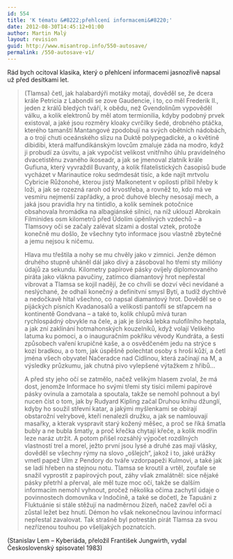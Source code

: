 ```yaml
---
id: 554
title: 'K tématu &#8222;přehlcení informacemi&#8220;'
date: 2012-08-30T14:45:12+01:00
author: Martin Malý
layout: revision
guid: http://www.misantrop.info/550-autosave/
permalink: /550-autosave-v1/
---
```

Rád bych ocitoval klasika, který o přehlcení informacemi jasnozřivě napsal už před desítkami let.

<!--more-->

> (Tlamsa) četl, jak halabardýři motáky motají, dověděl se, že dcera krále Petricia z Labondii se zove Gaudencie, i to, co měl Frederik II., jeden z králů bledých tváří, k obědu, než Gvendolinům vypověděl válku, a kolik elektronů by měl atom termionilia, kdyby podobný prvek existoval, a jaké jsou rozměry kloaky cvrčilky šedé, drobného ptáčka, kterého tamanští Mantangové zpodobují na svých obětních nádobách, a o trojí chuti oceánského slizu na Duktě polypegadické, a o květině dibidibi, která malfundikánským lovcům zmaluje záda na modro, když ji probudí za úsvitu, a jak vypočíst velikost vnitřního úhlu pravidelného dvacetistěnu zvaného ikoseadr, a jak se jmenoval zlatník krále Gufiuna, který vyvraždil Buvanty, a kolik filatelistických časopisů bude vycházet v Marinautice roku sedmdesát tisíc, a kde najít mrtvolu Cybricie Růžonohé, kterou jistý Malkonetent v opilosti přibil hřeby k loži, a jak se rozezná raroh od krvostřeba, a rovněž to, kdo má ve vesmíru nejmenší zapřádky, a proč duhové blechy nesosají mech, a jaká jsou pravidla hry na tintidlo, a kolik semínek potočnice obsahovala hromádka na albagiánské silnici, na níž uklouzl Abrokain Filminides osm kilometrů před Údolím úpěnlivých vzdechů &#8211; a Tlamsovy oči se začaly zalévat slzami a dostal vztek, protože konečně mu došlo, že všechny tyto informace jsou vlastně zbytečné a jemu nejsou k ničemu.
> 
> Hlava mu třeštila a nohy se mu chvěly jako v zimnici. Jenže démon druhého stupně uháněl dál jako divý a zásoboval ho třemi sty milióny údajů za sekundu. Kilometry papírové pásky ovíjely diplomovaného piráta jako vlákna pavučiny, zatímco diamantový hrot nepřestal vibrovat a Tlamsa se kojil nadějí, že co chvíli se dozví věci nevídané a neslýchané, že odhalí konečný a definitvní smysl Bytí, a tudíž dychtivě a nedočkavě hltal všechno, co napsal diamantový hrot. Dověděl se o pijáckých písních Kvadanosalů a velikosti pantoflí se střapcem na kontinentě Gondvana &#8211; a také to, kolik chlupů mívá turan rychlospádný obvykle na čele, a jak je široká lebka nulofilního heptala, a jak zní zaklínání hotmahonských kouzelníků, když volají Velikého latuma ku pomoci, a o inauguračním pokřiku vévody Kundráta, a šesti způsobech vaření krupičné kaše, a o osvědčeném jedu na strýce s kozí bradkou, a o tom, jak úspěšně polechtat osoby s hroší kůží, a četl jména všech obyvatel Načeradce nad Cidlinou, která začínají na M, a výsledky průzkumu, jak chutná pivo vylepšené výtažkem z hřibů&#8230;
> 
> A před sty jeho očí se zatmělo, načež velikým hlasem zvolal, že má dost, jenomže Informace ho svými třemi sty tisíci mílemi papírové pásky ovinula a zamotala a spoutala, takže se nemohl pohnout a byl nucen číst o tom, jak by Rudyard Kipling začal Druhou knihu džunglí, kdyby ho soužil střevní katar, a jakými myšlenkami se obírají obstarožní velrybové, kteří nenalezli družku, a jak se namlouvají masařky, a kterak vyspravit starý kožený měšec, a proč se říká šmatla bubly a ne bubla šmatly, a proč křečka chytají křeče, a kolik modřin leze naráz utržit. A potom přišel rozsáhlý výpočet rozdílných vlastností trel a morel, ježto první jsou lysé a druhé zas mají vlásky, dověděl se všechny rýmy na slovo „ošlejch“, jakož i to, jaké urážky vmetl papež Ulm z Pendory do tváře vzdorpapeži Kulmovi, a také jak se ladí hřeben na stejnou notu. Tlamsa se kroutil a vrtěl, zoufale se snažil vyprostit z papírových pout, záhy však zmalátněl: sice nějaké pásky přetrhl a přerval, ale měl tuze moc očí, takže se dalším informacím nemohl vyhnout, pročež několika očima zachytil údaje o povinnostech domovníka v Indočíně, a také se dočetl, že Tapuáni z Fluktuánie si stále stěžují na nadměrnou žízeň, načež zavřel oči a zůstal ležet bez hnutí. Démon ho však nekonečnou lavinou informací nepřestal zavalovat. Tak strašně byl potrestán pirát Tlamsa za svou nezřízenou touhou po všelijakých poznatcích.

(Stanislav Lem &#8211; Kyberiáda, přeložil František Jungwirth, vydal Československý spisovatel 1983)